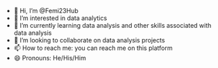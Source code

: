 - 👋 Hi, I’m @Femi23Hub
- 👀 I’m interested in data analytics 
- 🌱 I’m currently learning data analysis and other skills associated with data analysis
- 💞️ I’m looking to collaborate on data analysis projects
- 📫 How to reach me: you can reach me on this platform
- 😄 Pronouns: He/His/Him


<!---
Femi23Hub/Femi23Hub is a ✨ special ✨ repository because its `README.md` (this file) appears on your GitHub profile.
You can click the Preview link to take a look at your changes.
--->
